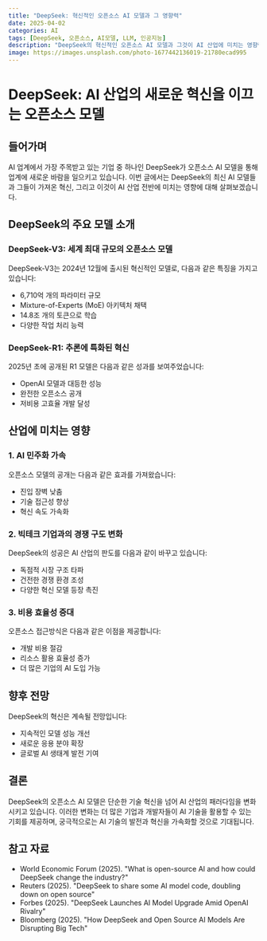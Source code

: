 ```yaml
---
title: "DeepSeek: 혁신적인 오픈소스 AI 모델과 그 영향력"
date: 2025-04-02
categories: AI
tags: [DeepSeek, 오픈소스, AI모델, LLM, 인공지능]
description: "DeepSeek의 혁신적인 오픈소스 AI 모델과 그것이 AI 산업에 미치는 영향력을 심층적으로 분석합니다."
image: https://images.unsplash.com/photo-1677442136019-21780ecad995
---
```


# DeepSeek: AI 산업의 새로운 혁신을 이끄는 오픈소스 모델

## 들어가며

AI 업계에서 가장 주목받고 있는 기업 중 하나인 DeepSeek가 오픈소스 AI 모델을 통해 업계에 새로운 바람을 일으키고 있습니다. 이번 글에서는 DeepSeek의 최신 AI 모델들과 그들이 가져온 혁신, 그리고 이것이 AI 산업 전반에 미치는 영향에 대해 살펴보겠습니다.

## DeepSeek의 주요 모델 소개

### DeepSeek-V3: 세계 최대 규모의 오픈소스 모델

DeepSeek-V3는 2024년 12월에 출시된 혁신적인 모델로, 다음과 같은 특징을 가지고 있습니다:

- 6,710억 개의 파라미터 규모
- Mixture-of-Experts (MoE) 아키텍처 채택
- 14.8조 개의 토큰으로 학습
- 다양한 작업 처리 능력

### DeepSeek-R1: 추론에 특화된 혁신

2025년 초에 공개된 R1 모델은 다음과 같은 성과를 보여주었습니다:

- OpenAI 모델과 대등한 성능
- 완전한 오픈소스 공개
- 저비용 고효율 개발 달성

## 산업에 미치는 영향

### 1. AI 민주화 가속

오픈소스 모델의 공개는 다음과 같은 효과를 가져왔습니다:

- 진입 장벽 낮춤
- 기술 접근성 향상
- 혁신 속도 가속화

### 2. 빅테크 기업과의 경쟁 구도 변화

DeepSeek의 성공은 AI 산업의 판도를 다음과 같이 바꾸고 있습니다:

- 독점적 시장 구조 타파
- 건전한 경쟁 환경 조성
- 다양한 혁신 모델 등장 촉진

### 3. 비용 효율성 증대

오픈소스 접근방식은 다음과 같은 이점을 제공합니다:

- 개발 비용 절감
- 리소스 활용 효율성 증가
- 더 많은 기업의 AI 도입 가능

## 향후 전망

DeepSeek의 혁신은 계속될 전망입니다:

- 지속적인 모델 성능 개선
- 새로운 응용 분야 확장
- 글로벌 AI 생태계 발전 기여

## 결론

DeepSeek의 오픈소스 AI 모델은 단순한 기술 혁신을 넘어 AI 산업의 패러다임을 변화시키고 있습니다. 이러한 변화는 더 많은 기업과 개발자들이 AI 기술을 활용할 수 있는 기회를 제공하며, 궁극적으로는 AI 기술의 발전과 혁신을 가속화할 것으로 기대됩니다.

## 참고 자료

- World Economic Forum (2025). "What is open-source AI and how could DeepSeek change the industry?"
- Reuters (2025). "DeepSeek to share some AI model code, doubling down on open source"
- Forbes (2025). "DeepSeek Launches AI Model Upgrade Amid OpenAI Rivalry"
- Bloomberg (2025). "How DeepSeek and Open Source AI Models Are Disrupting Big Tech"